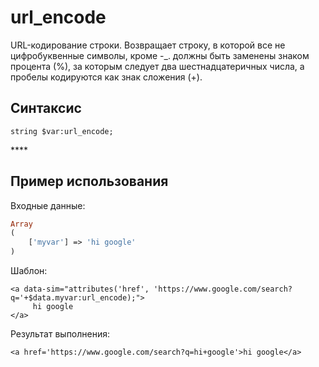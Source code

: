 # url\_encode

URL-кодирование строки. Возвращает строку, в которой все не цифробуквенные символы, кроме -\_. должны быть заменены знаком процента \(%\), за которым следует два шестнадцатеричных числа, а пробелы кодируются как знак сложения \(+\).

## **Синтаксис**

```text
string $var:url_encode;
```

\*\*\*\*

## **Пример использования**

Входные данные:

```php
Array
(
    ['myvar'] => 'hi google'
)
```

Шаблон:

```markup
<a data-sim="attributes('href', 'https://www.google.com/search?q='+$data.myvar:url_encode);">
     hi google
</a>​
```

Результат выполнения:

```markup
<a href='https://www.google.com/search?q=hi+google'>hi google</a>
```

